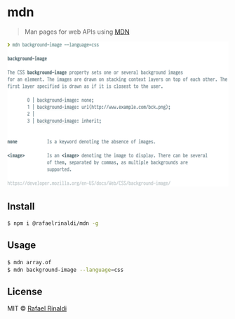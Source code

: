 [author]: http://rinaldi.io
[mdn]: https://developer.mozilla.org

# mdn

> Man pages for web APIs using [MDN][mdn]

![screenshot](screenshot.png)

## Install

```sh
$ npm i @rafaelrinaldi/mdn -g
```

## Usage

```sh
$ mdn array.of
$ mdn background-image --language=css
```

## License

MIT © [Rafael Rinaldi][author]

